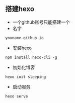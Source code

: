 ## 搭建hexo
- 一个github账号只能搭建一个
- 名字
```
youname.github.io
```
- 安装hexo
```
npm install hexo-cli -g
```
- 初始化博客
```
hexo init sleeping
```
- 启动服务
```
hexo serve
```
